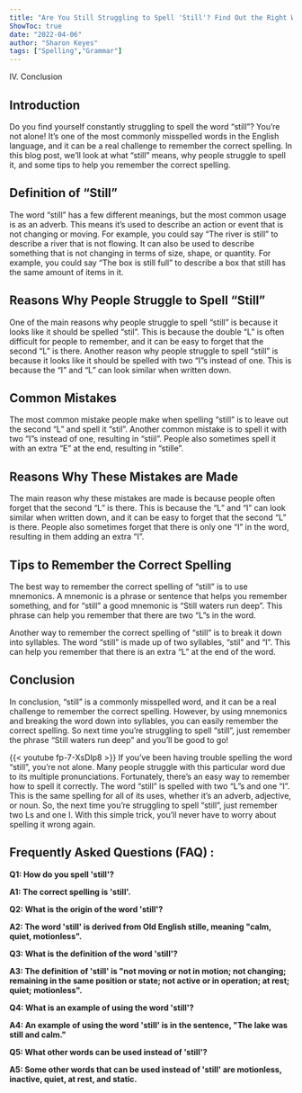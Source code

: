 ```yaml
---
title: "Are You Still Struggling to Spell 'Still'? Find Out the Right Way Here!"
ShowToc: true 
date: "2022-04-06"
author: "Sharon Keyes" 
tags: ["Spelling","Grammar"]
---
```

IV. Conclusion

## Introduction

Do you find yourself constantly struggling to spell the word “still”? You’re not alone! It’s one of the most commonly misspelled words in the English language, and it can be a real challenge to remember the correct spelling. In this blog post, we’ll look at what “still” means, why people struggle to spell it, and some tips to help you remember the correct spelling. 

## Definition of “Still”

The word “still” has a few different meanings, but the most common usage is as an adverb. This means it’s used to describe an action or event that is not changing or moving. For example, you could say “The river is still” to describe a river that is not flowing. It can also be used to describe something that is not changing in terms of size, shape, or quantity. For example, you could say “The box is still full” to describe a box that still has the same amount of items in it.

## Reasons Why People Struggle to Spell “Still”

One of the main reasons why people struggle to spell “still” is because it looks like it should be spelled “stil”. This is because the double “L” is often difficult for people to remember, and it can be easy to forget that the second “L” is there. Another reason why people struggle to spell “still” is because it looks like it should be spelled with two “I”s instead of one. This is because the “I” and “L” can look similar when written down.

## Common Mistakes

The most common mistake people make when spelling “still” is to leave out the second “L” and spell it “stil”. Another common mistake is to spell it with two “I”s instead of one, resulting in “stiil”. People also sometimes spell it with an extra “E” at the end, resulting in “stille”.

## Reasons Why These Mistakes are Made

The main reason why these mistakes are made is because people often forget that the second “L” is there. This is because the “L” and “I” can look similar when written down, and it can be easy to forget that the second “L” is there. People also sometimes forget that there is only one “I” in the word, resulting in them adding an extra “I”.

## Tips to Remember the Correct Spelling

The best way to remember the correct spelling of “still” is to use mnemonics. A mnemonic is a phrase or sentence that helps you remember something, and for “still” a good mnemonic is “Still waters run deep”. This phrase can help you remember that there are two “L”s in the word.

Another way to remember the correct spelling of “still” is to break it down into syllables. The word “still” is made up of two syllables, “stil” and “l”. This can help you remember that there is an extra “L” at the end of the word.

## Conclusion

In conclusion, “still” is a commonly misspelled word, and it can be a real challenge to remember the correct spelling. However, by using mnemonics and breaking the word down into syllables, you can easily remember the correct spelling. So next time you’re struggling to spell “still”, just remember the phrase “Still waters run deep” and you’ll be good to go!

{{< youtube fp-7-XsDIp8 >}} 
If you’ve been having trouble spelling the word “still”, you’re not alone. Many people struggle with this particular word due to its multiple pronunciations. Fortunately, there’s an easy way to remember how to spell it correctly. The word “still” is spelled with two “L”s and one “I”. This is the same spelling for all of its uses, whether it’s an adverb, adjective, or noun. So, the next time you’re struggling to spell “still”, just remember two Ls and one I. With this simple trick, you’ll never have to worry about spelling it wrong again.

## Frequently Asked Questions (FAQ) :
**Q1: How do you spell 'still'?**

**A1: The correct spelling is 'still'.**

**Q2: What is the origin of the word 'still'?**

**A2: The word 'still' is derived from Old English stille, meaning "calm, quiet, motionless".**

**Q3: What is the definition of the word 'still'?**

**A3: The definition of 'still' is "not moving or not in motion; not changing; remaining in the same position or state; not active or in operation; at rest; quiet; motionless".**

**Q4: What is an example of using the word 'still'?**

**A4: An example of using the word 'still' is in the sentence, "The lake was still and calm."**

**Q5: What other words can be used instead of 'still'?**

**A5: Some other words that can be used instead of 'still' are motionless, inactive, quiet, at rest, and static.**





